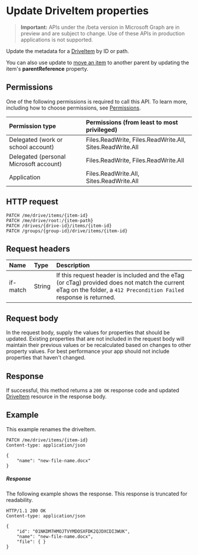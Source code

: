 # Update DriveItem properties

> **Important:** APIs under the /beta version in Microsoft Graph are in preview and are subject to change. Use of these APIs in production applications is not supported.

Update the metadata for a [DriveItem](../resources/driveitem.md) by ID or path.

You can also use update to [move an item](driveitem_move.md) to another parent by updating the item's **parentReference** property.

## Permissions
One of the following permissions is required to call this API. To learn more, including how to choose permissions, see [Permissions](../../../concepts/permissions_reference.md).

|Permission type      | Permissions (from least to most privileged)              |
|:--------------------|:---------------------------------------------------------|
|Delegated (work or school account) | Files.ReadWrite, Files.ReadWrite.All, Sites.ReadWrite.All    |
|Delegated (personal Microsoft account) | Files.ReadWrite, Files.ReadWrite.All    |
|Application | Files.ReadWrite.All, Sites.ReadWrite.All |

## HTTP request
<!-- { "blockType": "ignored" } -->
```http
PATCH /me/drive/items/{item-id}
PATCH /me/drive/root:/{item-path}
PATCH /drives/{drive-id}/items/{item-id}
PATCH /groups/{group-id}/drive/items/{item-id}
```

## Request headers

| Name          | Type   | Description                                                                                                                                                         |
|:--------------|:-------|:--------------------------------------------------------------------------------------------------------------------------------------------------------------------|
| if-match      | String | If this request header is included and the eTag (or cTag) provided does not match the current eTag on the folder, a `412 Precondition Failed` response is returned. |

## Request body
In the request body, supply the values for properties that should be updated.
Existing properties that are not included in the request body will maintain their previous values or be recalculated based on changes to other property values.
For best performance your app should not include properties that haven't changed.

## Response

If successful, this method returns a `200 OK` response code and updated [DriveItem](../resources/driveitem.md) resource in the response body.

## Example
This example renames the driveItem.

<!-- {
  "blockType": "request",
  "name": "update_item"
}-->
```http
PATCH /me/drive/items/{item-id}
Content-type: application/json

{
	"name": "new-file-name.docx"
}
```

##### Response
The following example shows the response. This response is truncated for readability.

<!-- {
  "blockType": "response",
  "truncated": true,
  "@odata.type": "microsoft.graph.driveItem"
} -->
```http
HTTP/1.1 200 OK
Content-type: application/json

{
	"id": "01NKDM7HMOJTVYMDOSXFDK2QJDXCDI3WUK",
	"name": "new-file-name.docx",
	"file": { }
}
```

<!-- uuid: 8fcb5dbc-d5aa-4681-8e31-b001d5168d79
2015-10-25 14:57:30 UTC -->
<!-- {
  "type": "#page.annotation",
  "description": "Update item",
  "keywords": "",
  "section": "documentation",
  "tocPath": "OneDrive/Item/Update item"
}-->
